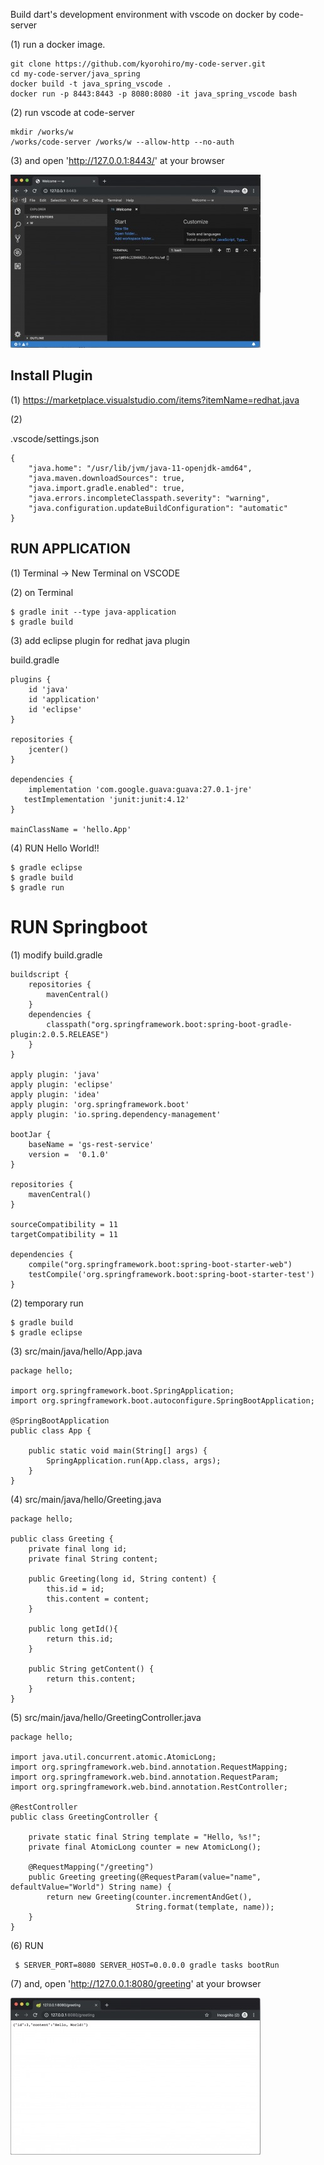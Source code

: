 Build dart's development environment with vscode on docker by code-server


(1) run a docker image.
 
```
git clone https://github.com/kyorohiro/my-code-server.git
cd my-code-server/java_spring
docker build -t java_spring_vscode .
docker run -p 8443:8443 -p 8080:8080 -it java_spring_vscode bash
```

(2) run vscode at code-server

```
mkdir /works/w
/works/code-server /works/w --allow-http --no-auth
```

(3) and open 'http://127.0.0.1:8443/' at your browser 

![](../root_page.jpg)


## Install Plugin

(1)
https://marketplace.visualstudio.com/items?itemName=redhat.java



(2)

.vscode/settings.json

```
{
    "java.home": "/usr/lib/jvm/java-11-openjdk-amd64",
    "java.maven.downloadSources": true,
    "java.import.gradle.enabled": true,
    "java.errors.incompleteClasspath.severity": "warning",
    "java.configuration.updateBuildConfiguration": "automatic"
}
```


## RUN APPLICATION 

(1) Terminal -> New Terminal on VSCODE

(2) on Terminal

```
$ gradle init --type java-application
$ gradle build
```

(3) add eclipse plugin for redhat java plugin

build.gradle

```
plugins {
    id 'java'
    id 'application'
    id 'eclipse'
}

repositories {
    jcenter()
}

dependencies {
    implementation 'com.google.guava:guava:27.0.1-jre'
   testImplementation 'junit:junit:4.12'
}

mainClassName = 'hello.App'
```

(4) RUN Hello World!!

```
$ gradle eclipse
$ gradle build
$ gradle run
```





# RUN Springboot

(1) modify build.gradle

```
buildscript {
    repositories {
        mavenCentral()
    }
    dependencies {
        classpath("org.springframework.boot:spring-boot-gradle-plugin:2.0.5.RELEASE")
    }
}

apply plugin: 'java'
apply plugin: 'eclipse'
apply plugin: 'idea'
apply plugin: 'org.springframework.boot'
apply plugin: 'io.spring.dependency-management'

bootJar {
    baseName = 'gs-rest-service'
    version =  '0.1.0'
}

repositories {
    mavenCentral()
}

sourceCompatibility = 11
targetCompatibility = 11

dependencies {
    compile("org.springframework.boot:spring-boot-starter-web")
    testCompile('org.springframework.boot:spring-boot-starter-test')
}
```


(2)  temporary run

```
$ gradle build
$ gradle eclipse
```

(3) src/main/java/hello/App.java

```
package hello;

import org.springframework.boot.SpringApplication;
import org.springframework.boot.autoconfigure.SpringBootApplication;

@SpringBootApplication
public class App {

    public static void main(String[] args) {
        SpringApplication.run(App.class, args);
    }
}
```

(4) src/main/java/hello/Greeting.java

```
package hello;

public class Greeting {
    private final long id;
    private final String content;

    public Greeting(long id, String content) {
        this.id = id;
        this.content = content;
    }

    public long getId(){
        return this.id;
    }

    public String getContent() {
        return this.content;
    }
}
```

(5) src/main/java/hello/GreetingController.java

```
package hello;

import java.util.concurrent.atomic.AtomicLong;
import org.springframework.web.bind.annotation.RequestMapping;
import org.springframework.web.bind.annotation.RequestParam;
import org.springframework.web.bind.annotation.RestController;

@RestController
public class GreetingController {

    private static final String template = "Hello, %s!";
    private final AtomicLong counter = new AtomicLong();

    @RequestMapping("/greeting")
    public Greeting greeting(@RequestParam(value="name", defaultValue="World") String name) {
        return new Greeting(counter.incrementAndGet(),
                            String.format(template, name));
    }
}
```

(6) RUN 

```
 $ SERVER_PORT=8080 SERVER_HOST=0.0.0.0 gradle tasks bootRun
```

(7) and, open 'http://127.0.0.1:8080/greeting' at your browser


![](spring_page.jpg)

